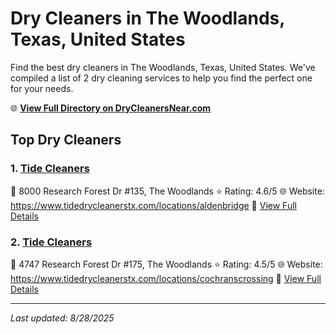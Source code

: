 # Dry Cleaners in The Woodlands, Texas, United States

Find the best dry cleaners in The Woodlands, Texas, United States. We've compiled a list of 2 dry cleaning services to help you find the perfect one for your needs.

🌐 **[View Full Directory on DryCleanersNear.com](https://drycleanersnear.com/city/US/Texas/The%20Woodlands)**

## Top Dry Cleaners

### 1. [Tide Cleaners](https://drycleanersnear.com/dryCleaner/68a3dba9e0c395148228c382/tide-cleaners)
📍 8000 Research Forest Dr #135, The Woodlands
⭐ Rating: 4.6/5
🌐 Website: https://www.tidedrycleanerstx.com/locations/aldenbridge
🔗 [View Full Details](https://drycleanersnear.com/dryCleaner/68a3dba9e0c395148228c382/tide-cleaners)

### 2. [Tide Cleaners](https://drycleanersnear.com/dryCleaner/68a3db9ce0c395148228c329/tide-cleaners)
📍 4747 Research Forest Dr #175, The Woodlands
⭐ Rating: 4.5/5
🌐 Website: https://www.tidedrycleanerstx.com/locations/cochranscrossing
🔗 [View Full Details](https://drycleanersnear.com/dryCleaner/68a3db9ce0c395148228c329/tide-cleaners)


---

*Last updated: 8/28/2025*
